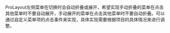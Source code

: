 ProLayout左侧菜单在切换时会自动折叠或展开，希望实现手动折叠的菜单在点击其他菜单时不要自动展开，手动展开的菜单在点击其他菜单时不要自动折叠。可以通过自定义菜单项的点击事件来实现，具体实现需要根据项目的具体情况来进行调整。
